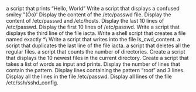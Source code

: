 a script that prints “Hello, World”
Write a script that displays a confused smiley "(Ôo)'
Display the content of the /etc/passwd file.
Display the content of /etc/passwd and /etc/hosts.
Display the last 10 lines of /etc/passwd.
Display the first 10 lines of /etc/passwd.
Write a script that displays the third line of the file iacta.
Write a shell script that creates a file named exactly \*\\
Write a script that writes into the file ls_cwd_content.
a script that duplicates the last line of the file iacta.
a script that deletes all the regular files.
a script that counts the number of directories.
Create a script that displays the 10 newest files in the current directory.
Create a script that takes a list of words as input and prints.
Display the number of lines that contain the pattern.
Display lines containing the pattern “root” and 3 lines.
Display all the lines in the file /etc/passwd.
Display all lines of the file /etc/ssh/sshd_config.
